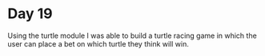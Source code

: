 # Day 19

Using the turtle module I was able to build a turtle racing game in which the user can place a bet on which turtle they think will win.
